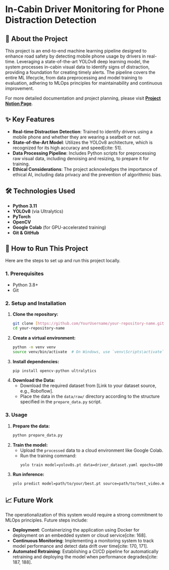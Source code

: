 # In-Cabin Driver Monitoring for Phone Distraction Detection



## 📖 About the Project

This project is an end-to-end machine learning pipeline designed to enhance road safety by detecting mobile phone usage by drivers in real-time.
Leveraging a state-of-the-art YOLOv8 deep learning model, the system processes in-cabin visual data to identify signs of distraction, providing a foundation for creating timely alerts.
The pipeline covers the entire ML lifecycle, from data preprocessing and model training to evaluation, adhering to MLOps principles for maintainability and continuous improvement.

For more detailed documentation and project planning, please visit  **[Project Notion Page](https://www.notion.so/Driver-Monitoring-v1-2414999cae56807eae13fb3afdc56d96)**.
## ✨ Key Features

* **Real-time Distraction Detection**: Trained to identify drivers using a mobile phone and whether they are wearing a seatbelt or not.
* **State-of-the-Art Model**: Utilizes the YOLOv8 architecture, which is recognized for its high accuracy and speed[cite: 51].
* **Data Processing Pipeline**: Includes Python scripts for preprocessing raw visual data, including denoising and resizing, to prepare it for training.
* **Ethical Considerations**: The project acknowledges the importance of ethical AI, including data privacy and the prevention of algorithmic bias.

## 🛠️ Technologies Used

* **Python 3.11**
* **YOLOv8** (via Ultralytics)
* **PyTorch**
* **OpenCV**
* **Google Colab** (for GPU-accelerated training)
* **Git & GitHub**

## 🚀 How to Run This Project

Here are the steps to set up and run this project locally.

### 1. Prerequisites

* Python 3.8+
* Git

### 2. Setup and Installation

1.  **Clone the repository:**
    ```sh
    git clone [https://github.com/YourUsername/your-repository-name.git](https://github.com/YourUsername/your-repository-name.git)
    cd your-repository-name
    ```
2.  **Create a virtual environment:**
    ```sh
    python -m venv venv
    source venv/bin/activate  # On Windows, use `venv\Scripts\activate`
    ```
3.  **Install dependencies:**
    ```sh
    pip install opencv-python ultralytics
    ```
4.  **Download the Data:**
    * Download the required dataset from [Link to your dataset source, e.g., Roboflow].
    * Place the data in the `data/raw/` directory according to the structure specified in the `prepare_data.py` script.

### 3. Usage

1.  **Prepare the data:**
    ```sh
    python prepare_data.py
    ```
2.  **Train the model:**
    * Upload the `processed` data to a cloud environment like Google Colab.
    * Run the training command:
        ```sh
        yolo train model=yolov8s.pt data=driver_dataset.yaml epochs=100 batch=16
        ```
3.  **Run inference:**
    ```sh
    yolo predict model=path/to/your/best.pt source=path/to/test_video.mp4
    ```

## 📈 Future Work

The operationalization of this system would require a strong commitment to MLOps principles. Future steps include:
* **Deployment**: Containerizing the application using Docker for deployment on an embedded system or cloud service[cite: 168].
* **Continuous Monitoring**: Implementing a monitoring system to track model performance and detect data drift over time[cite: 170, 171].
* **Automated Retraining**: Establishing a CI/CD pipeline for automatically retraining and deploying the model when performance degrades[cite: 187, 188].
